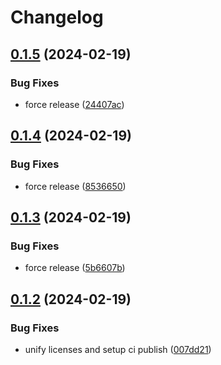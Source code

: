 # Changelog

## [0.1.5](https://github.com/RokiiApp/app/compare/api-v0.1.4...api-v0.1.5) (2024-02-19)


### Bug Fixes

* force release ([24407ac](https://github.com/RokiiApp/app/commit/24407ac90d42d775cd720c2fa539a24da0b54acf))

## [0.1.4](https://github.com/RokiiApp/app/compare/api-v0.1.3...api-v0.1.4) (2024-02-19)


### Bug Fixes

* force release ([8536650](https://github.com/RokiiApp/app/commit/85366504572a6193993f1d265936168a6868e5d0))

## [0.1.3](https://github.com/RokiiApp/app/compare/api-v0.1.2...api-v0.1.3) (2024-02-19)


### Bug Fixes

* force release ([5b6607b](https://github.com/RokiiApp/app/commit/5b6607b697700de5f557c7955bd0c6887969a1eb))

## [0.1.2](https://github.com/RokiiApp/app/compare/api-v0.1.1...api-v0.1.2) (2024-02-19)


### Bug Fixes

* unify licenses and setup ci publish ([007dd21](https://github.com/RokiiApp/app/commit/007dd21d0d927ed2287c11de42eb87e73f96fecc))
